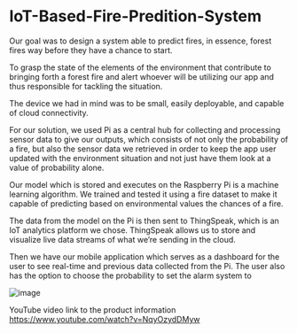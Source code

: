 # IoT-Based-Fire-Predition-System

Our goal was to design a system able to predict fires, in essence, forest fires way before they have a chance to start.

To grasp the state of the elements of the environment that contribute to bringing forth a forest fire and alert whoever will be utilizing our app and thus responsible for tackling the situation.

The device we had in mind was to be small, easily deployable, and capable of cloud connectivity.


For our solution, we used  Pi as a central hub for collecting and processing sensor data to give our outputs, which consists of not only the probability of a fire, but also the sensor data we retrieved in order to keep the app user updated with the environment situation and not just have them look at a value of probability alone.

Our model which is stored and executes on the Raspberry Pi is a machine learning algorithm. We trained and tested it using a fire dataset to make it capable of predicting based on environmental values the chances of a fire.

The data from the model on the Pi is then sent to ThingSpeak, which is an IoT analytics platform we chose. ThingSpeak allows us to store and visualize live data streams of what we’re sending in the cloud.

Then we have our mobile application which serves as a dashboard for the user to see real-time and previous data collected from the Pi.
The user also has the option to choose the probability to set the alarm system to

![image](https://user-images.githubusercontent.com/32312941/113818838-444ab000-972d-11eb-9bc3-d70644d2257a.png)




YouTube video link to the product information https://www.youtube.com/watch?v=NqyOzydDMyw
